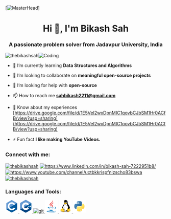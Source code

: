 [![MasterHead](https://t3.ftcdn.net/jpg/02/68/48/86/360_F_268488616_wcoB2JnGbOD2u3bpn2GPmu0KJQ4Ah66T.jpg)]
<h1 align="center">Hi 👋, I'm Bikash Sah</h1>
<h3 align="center">A passionate problem solver from Jadavpur University, India</h3>
<img align="right" alt="Coding" width="400" src="https://miro.medium.com/max/1000/1*yJXbQF9JDj7aAJaXV8VePQ.gif">

<p align="left"> <img src="https://komarev.com/ghpvc/?username=thebikashsah&label=Profile%20views&color=0e75b6&style=flat" alt="thebikashsah" /> </p>

- 🌱 I’m currently learning **Data Structures and Algorithms**

- 👯 I’m looking to collaborate on **meaningful open-source projects**

- 🤝 I’m looking for help with **open-source**

- 📫 How to reach me **sahbikash2211@gmail.com**

- 📄 Know about my experiences [https://drive.google.com/file/d/1E5VeI2wxDpnMIC1qovbCJbSM1Hr0ACfB/view?usp=sharing](https://drive.google.com/file/d/1E5VeI2wxDpnMIC1qovbCJbSM1Hr0ACfB/view?usp=sharing)

- ⚡ Fun fact **I like making YouTube Videos.**

<h3 align="left">Connect with me:</h3>
<p align="left">
<a href="https://twitter.com/thebikashsah" target="blank"><img align="center" src="https://raw.githubusercontent.com/rahuldkjain/github-profile-readme-generator/master/src/images/icons/Social/twitter.svg" alt="thebikashsah" height="30" width="40" /></a>
<a href="https://linkedin.com/in/https://www.linkedin.com/in/bikash-sah-7222951b8/" target="blank"><img align="center" src="https://raw.githubusercontent.com/rahuldkjain/github-profile-readme-generator/master/src/images/icons/Social/linked-in-alt.svg" alt="https://www.linkedin.com/in/bikash-sah-7222951b8/" height="30" width="40" /></a>
<a href="https://www.youtube.com/c/https://www.youtube.com/channel/uctbkkrispfnlzscho83bswa" target="blank"><img align="center" src="https://raw.githubusercontent.com/rahuldkjain/github-profile-readme-generator/master/src/images/icons/Social/youtube.svg" alt="https://www.youtube.com/channel/uctbkkrispfnlzscho83bswa" height="30" width="40" /></a>
<a href="https://codeforces.com/profile/thebikashsah" target="blank"><img align="center" src="https://raw.githubusercontent.com/rahuldkjain/github-profile-readme-generator/master/src/images/icons/Social/codeforces.svg" alt="thebikashsah" height="30" width="40" /></a>
</p>

<h3 align="left">Languages and Tools:</h3>
<p align="left"> <a href="https://www.cprogramming.com/" target="_blank" rel="noreferrer"> <img src="https://raw.githubusercontent.com/devicons/devicon/master/icons/c/c-original.svg" alt="c" width="40" height="40"/> </a> <a href="https://www.w3schools.com/cpp/" target="_blank" rel="noreferrer"> <img src="https://raw.githubusercontent.com/devicons/devicon/master/icons/cplusplus/cplusplus-original.svg" alt="cplusplus" width="40" height="40"/> </a> <a href="https://git-scm.com/" target="_blank" rel="noreferrer"> <img src="https://www.vectorlogo.zone/logos/git-scm/git-scm-icon.svg" alt="git" width="40" height="40"/> </a> <a href="https://www.java.com" target="_blank" rel="noreferrer"> <img src="https://raw.githubusercontent.com/devicons/devicon/master/icons/java/java-original.svg" alt="java" width="40" height="40"/> </a> <a href="https://www.linux.org/" target="_blank" rel="noreferrer"> <img src="https://raw.githubusercontent.com/devicons/devicon/master/icons/linux/linux-original.svg" alt="linux" width="40" height="40"/> </a> <a href="https://www.python.org" target="_blank" rel="noreferrer"> <img src="https://raw.githubusercontent.com/devicons/devicon/master/icons/python/python-original.svg" alt="python" width="40" height="40"/> </a> </p>
